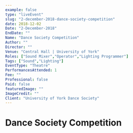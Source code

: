 ```yaml
---
example: false
type: "liveEvent"
slug: "2-december-2018-dance-society-competition"
date: 2018-12-02
Date: "2-December-2018"
EndDate: ""
Name: "Dance Society Competition"
Author: ""
Director: ""
Venue: "Central Hall | University of York"
Roles: ["Sound Mixer","Operator","Lighting Programmer"]
Tags: ["Sound","Lighting"]
EventType: "Theatre"
PerformancesAttended: 1
Fee: ""
Professional: false
Paid: false
featuredImage: ""
ImageCredit: ""
Client: "University of York Dance Society"
---
```


# Dance Society Competition

